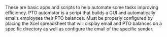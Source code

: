 These are basic apps and scripts to help automate some tasks improving efficiency. 
PTO automator is a script that builds a GUI and automatically emails employees their PTO balances. 
Must be properly configured by placing the Xcel spreadsheet that will display email and PTO balances on a specific directory as well as configure the email of the specific sender. 

